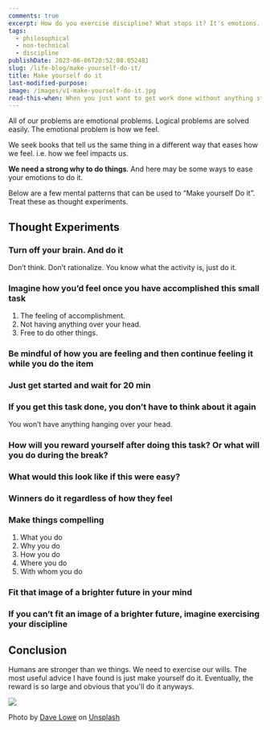 ```yaml
---
comments: true
excerpt: How do you exercise discipline? What stops it? It's emotions. How do you overcome your emotions and short-term impulses?
tags:
  - philosophical
  - non-technical
  - discipline
publishDate: 2023-06-06T20:52:08.052481
slug: /life-blog/make-yourself-do-it/
title: Make yourself do it
last-modified-purpose:
image: /images/v1-make-yourself-do-it.jpg
read-this-when: When you just want to get work done without anything stopping you.
---
```


All of our problems are emotional problems. Logical problems are solved easily. The emotional problem is how we feel.

We seek books that tell us the same thing in a different way that eases how we feel. i.e. how we feel impacts us.

**We need a strong why to do things**. And here may be some ways to ease your emotions to do it.

Below are a few mental patterns that can be used to “Make yourself Do it”. Treat these as thought experiments.

## Thought Experiments

### Turn off your brain. And do it

Don’t think. Don’t rationalize. You know what the activity is, just do it.

### Imagine how you’d feel once you have accomplished this small task

1. The feeling of accomplishment.
2. Not having anything over your head.
3. Free to do other things.

### Be mindful of how you are feeling and then continue feeling it while you do the item

### Just get started and wait for 20 min

### If you get this task done, you don’t have to think about it again

You won’t have anything hanging over your head.

### How will you reward yourself after doing this task? Or what will you do during the break?

### What would this look like if this were easy?

### Winners do it regardless of how they feel

### Make things compelling

1. What you do
2. Why you do
3. How you do
4. Where you do
5. With whom you do

### Fit that image of a brighter future in your mind

### If you can’t fit an image of a brighter future, imagine exercising your discipline

## Conclusion

Humans are stronger than we things. We need to exercise our wills. The most useful advice I have found is just make yourself do it. Eventually, the reward is so large and obvious that you'll do it anyways.

![](/images/v1-make-yourself-do-it.jpg)

Photo by <a href="https://unsplash.com/@thelowedown?utm_source=unsplash&utm_medium=referral&utm_content=creditCopyText">Dave Lowe</a> on <a href="https://unsplash.com/s/photos/discipline?utm_source=unsplash&utm_medium=referral&utm_content=creditCopyText">Unsplash</a>
